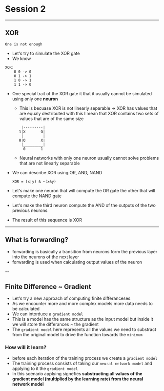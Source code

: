 # Session 2

---

## XOR
```
One is not enough
```

* Let's try to simulate the XOR gate 
* We know
```
XOR:
    0 0 -> 0
    0 1 -> 1
    1 0 -> 1
    1 1 -> 0
```
* One special trait of the XOR gate it that it usually cannot be simulated using only one **neuron**
    * This is becuase XOR is not linearly separable -> XOR has values that are equaly destributed with this I mean that XOR contains two sets of values that are of the same size
    ```
        |---------|
       1|X       O|
        |         |
       0|O       X|
        |_________|
         0       1
    ```
    * Neural networks with only one neuron usually cannot solve problems that are not linearly separable

* We can describe XOR using OR, AND, NAND
    ```
    XOR = (x|y) & ~(x&y)
    ```
* Let's make one neuron that will compute the OR gate the other that will compute the NAND gate
* Let's make the third neuron compute the AND of the outputs of the two previous neurons
* The result of this sequence is XOR

--- 

## What is forwarding?
* forwarding is basically a transition from neurons form the previous layer into the neurons of the next layer
* forwarding is used when calculating output values of the neuron 

--

## Finite Difference ~ Gradient 
* Let's try a new approach of computing finite differanceses
* As we encounter more and more complex models more data needs to be calculated
* We can intorduce a `gradient model`
* This is a model has the same structure as the input model but inside it we will store the differances ~ the gradient
* The `gradient model` here represents all the values we need to substract from the original model to drive the function towards the `minimum`

### How will it learn?
* before each iteration of the training process we create a `gradient model`
* The training process consists of taking our `neural network model` and applying to it the `gradient model`
* In this scenario applying signefies **substracting all values of the gradient model (multiplied by the learning rate) from the neural network model**
